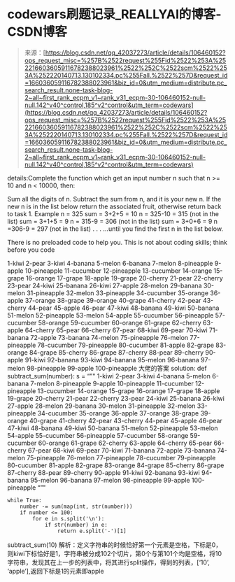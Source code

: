 <!--yml
category: codewars
date: 2022-08-13 11:42:00
-->

# codewars刷题记录_REALLYAI的博客-CSDN博客

> 来源：[https://blog.csdn.net/qq_42037273/article/details/106460152?ops_request_misc=%257B%2522request%255Fid%2522%253A%2522166036059116782388023961%2522%252C%2522scm%2522%253A%252220140713.130102334.pc%255Fall.%2522%257D&request_id=166036059116782388023961&biz_id=0&utm_medium=distribute.pc_search_result.none-task-blog-2~all~first_rank_ecpm_v1~rank_v31_ecpm-30-106460152-null-null.142^v40^control,185^v2^control&utm_term=codewars](https://blog.csdn.net/qq_42037273/article/details/106460152?ops_request_misc=%257B%2522request%255Fid%2522%253A%2522166036059116782388023961%2522%252C%2522scm%2522%253A%252220140713.130102334.pc%255Fall.%2522%257D&request_id=166036059116782388023961&biz_id=0&utm_medium=distribute.pc_search_result.none-task-blog-2~all~first_rank_ecpm_v1~rank_v31_ecpm-30-106460152-null-null.142^v40^control,185^v2^control&utm_term=codewars)

details:Complete the function which get an input number n such that n >= 10 and n < 10000, then:

Sum all the digits of n.
Subtract the sum from n, and it is your new n.
If the new n is in the list below return the associated fruit, otherwise return back to task 1.
Example
n = 325
sum = 3+2+5 = 10
n = 325-10 = 315 (not in the list)
sum = 3+1+5 = 9
n = 315-9 = 306 (not in the list)
sum = 3+0+6 = 9
n =306-9 = 297 (not in the list)
. .
. …until you find the first n in the list below.

There is no preloaded code to help you. This is not about coding skills; think before you code

1-kiwi
2-pear
3-kiwi
4-banana
5-melon
6-banana
7-melon
8-pineapple
9-apple
10-pineapple
11-cucumber
12-pineapple
13-cucumber
14-orange
15-grape
16-orange
17-grape
18-apple
19-grape
20-cherry
21-pear
22-cherry
23-pear
24-kiwi
25-banana
26-kiwi
27-apple
28-melon
29-banana
30-melon
31-pineapple
32-melon
33-pineapple
34-cucumber
35-orange
36-apple
37-orange
38-grape
39-orange
40-grape
41-cherry
42-pear
43-cherry
44-pear
45-apple
46-pear
47-kiwi
48-banana
49-kiwi
50-banana
51-melon
52-pineapple
53-melon
54-apple
55-cucumber
56-pineapple
57-cucumber
58-orange
59-cucumber
60-orange
61-grape
62-cherry
63-apple
64-cherry
65-pear
66-cherry
67-pear
68-kiwi
69-pear
70-kiwi
71-banana
72-apple
73-banana
74-melon
75-pineapple
76-melon
77-pineapple
78-cucumber
79-pineapple
80-cucumber
81-apple
82-grape
83-orange
84-grape
85-cherry
86-grape
87-cherry
88-pear
89-cherry
90-apple
91-kiwi
92-banana
93-kiwi
94-banana
95-melon
96-banana
97-melon
98-pineapple
99-apple
100-pineapple
大佬的答案
solution:
def subtract_sum(number):
s = “”"
1-kiwi
2-pear
3-kiwi
4-banana
5-melon
6-banana
7-melon
8-pineapple
9-apple
10-pineapple
11-cucumber
12-pineapple
13-cucumber
14-orange
15-grape
16-orange
17-grape
18-apple
19-grape
20-cherry
21-pear
22-cherry
23-pear
24-kiwi
25-banana
26-kiwi
27-apple
28-melon
29-banana
30-melon
31-pineapple
32-melon
33-pineapple
34-cucumber
35-orange
36-apple
37-orange
38-grape
39-orange
40-grape
41-cherry
42-pear
43-cherry
44-pear
45-apple
46-pear
47-kiwi
48-banana
49-kiwi
50-banana
51-melon
52-pineapple
53-melon
54-apple
55-cucumber
56-pineapple
57-cucumber
58-orange
59-cucumber
60-orange
61-grape
62-cherry
63-apple
64-cherry
65-pear
66-cherry
67-pear
68-kiwi
69-pear
70-kiwi
71-banana
72-apple
73-banana
74-melon
75-pineapple
76-melon
77-pineapple
78-cucumber
79-pineapple
80-cucumber
81-apple
82-grape
83-orange
84-grape
85-cherry
86-grape
87-cherry
88-pear
89-cherry
90-apple
91-kiwi
92-banana
93-kiwi
94-banana
95-melon
96-banana
97-melon
98-pineapple
99-apple
100-pineapple
“”"

```
while True:
    number -= sum(map(int, str(number)))
    if number <= 100:
        for e in s.split('\n'):
            if str(number) in e:
                return e.split('-')[1] 
```

subtract_sum(10)
解析：定义字符串的时候恰好第一个元素是空格，下标是0，则kiwi下标恰好是1，字符串被分成102个切片，第0个与第101个均是空格，将10字符串，发现其在上一步的列表中，将其进行split操作，得到的列表，[‘10’, ‘apple’],返回下标是1的元素即apple